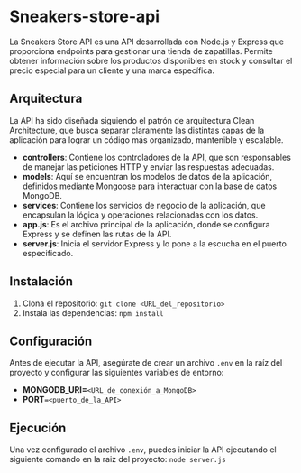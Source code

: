 # Sneakers-store-api
La Sneakers Store API es una API desarrollada con Node.js y Express que proporciona endpoints para gestionar una tienda de zapatillas. 
Permite obtener información sobre los productos disponibles en stock y consultar el precio especial para un cliente y una marca específica.

## Arquitectura

La API ha sido diseñada siguiendo el patrón de arquitectura Clean Architecture, 
que busca separar claramente las distintas capas de la aplicación para lograr un código más organizado, mantenible y escalable.


- **controllers**: Contiene los controladores de la API, que son responsables de manejar las peticiones HTTP y enviar las respuestas adecuadas.
- **models**: Aquí se encuentran los modelos de datos de la aplicación, definidos mediante Mongoose para interactuar con la base de datos MongoDB.
- **services**: Contiene los servicios de negocio de la aplicación, que encapsulan la lógica y operaciones relacionadas con los datos.
- **app.js**: Es el archivo principal de la aplicación, donde se configura Express y se definen las rutas de la API.
- **server.js**: Inicia el servidor Express y lo pone a la escucha en el puerto especificado.

## Instalación

1. Clona el repositorio: `git clone <URL_del_repositorio>`
2. Instala las dependencias: `npm install`

## Configuración

Antes de ejecutar la API, asegúrate de crear un archivo `.env` en la raíz del proyecto y configurar las siguientes variables de entorno:
- **MONGODB_URI=**`<URL_de_conexión_a_MongoDB>`
- **PORT**`=<puerto_de_la_API>`

## Ejecución

Una vez configurado el archivo `.env`, puedes iniciar la API ejecutando el siguiente comando en la raiz del proyecto: `node server.js`
